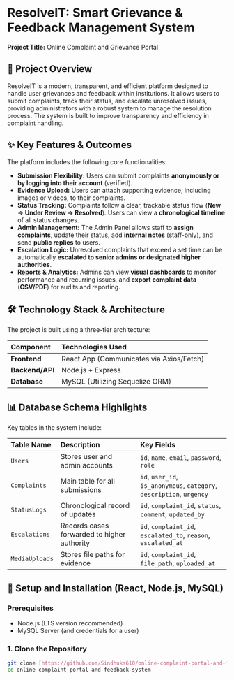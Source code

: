 # ResolveIT: Smart Grievance & Feedback Management System

**Project Title:** Online Complaint and Grievance Portal

## 📝 Project Overview

ResolveIT is a modern, transparent, and efficient platform designed to handle user grievances and feedback within institutions. It allows users to submit complaints, track their status, and escalate unresolved issues, providing administrators with a robust system to manage the resolution process. The system is built to improve transparency and efficiency in complaint handling.

## ✨ Key Features & Outcomes

The platform includes the following core functionalities:

* **Submission Flexibility:** Users can submit complaints **anonymously or by logging into their account** (verified).
* **Evidence Upload:** Users can attach supporting evidence, including images or videos, to their complaints.
* **Status Tracking:** Complaints follow a clear, trackable status flow (**New → Under Review → Resolved**). Users can view a **chronological timeline** of all status changes.
* **Admin Management:** The Admin Panel allows staff to **assign complaints**, update their status, add **internal notes** (staff-only), and send **public replies** to users.
* **Escalation Logic:** Unresolved complaints that exceed a set time can be automatically **escalated to senior admins or designated higher authorities**.
* **Reports & Analytics:** Admins can view **visual dashboards** to monitor performance and recurring issues, and **export complaint data** (**CSV/PDF**) for audits and reporting.

## 🛠️ Technology Stack & Architecture

The project is built using a three-tier architecture:

| Component | Technologies Used |
| :--- | :--- |
| **Frontend** | React App (Communicates via Axios/Fetch) |
| **Backend/API** | Node.js + Express |
| **Database** | MySQL (Utilizing Sequelize ORM) |

## 📊 Database Schema Highlights

Key tables in the system include:

| Table Name | Description | Key Fields |
| :--- | :--- | :--- |
| `Users` | Stores user and admin accounts | `id`, `name`, `email`, `password`, `role` |
| `Complaints` | Main table for all submissions | `id`, `user_id`, `is_anonymous`, `category`, `description`, `urgency` |
| `StatusLogs` | Chronological record of updates | `id`, `complaint_id`, `status`, `comment`, `updated_by` |
| `Escalations` | Records cases forwarded to higher authority | `id`, `complaint_id`, `escalated_to`, `reason`, `escalated_at` |
| `MediaUploads` | Stores file paths for evidence | `id`, `complaint_id`, `file_path`, `uploaded_at` |

## 🚀 Setup and Installation (React, Node.js, MySQL)

### Prerequisites

* Node.js (LTS version recommended)
* MySQL Server (and credentials for a user)

### 1. Clone the Repository

```bash
git clone [https://github.com/Sindhuks610/online-complaint-portal-and-feedback-system.git](https://github.com/Sindhuks610/online-complaint-portal-and-feedback-system.git)
cd online-complaint-portal-and-feedback-system
